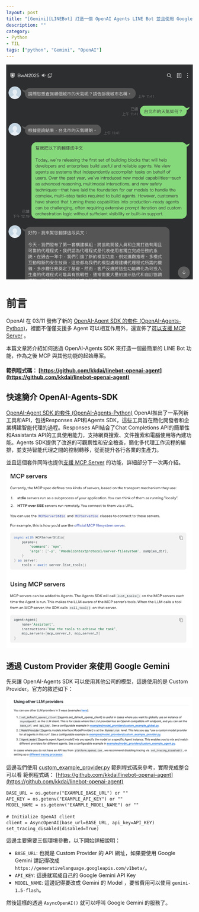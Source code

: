 ```yaml
---
layout: post
title: "[Gemini][LINEBot] 打造一個 OpenAI Agents LINE Bot 並且使用 Google Gemini Model"
description: ""
category: 
- Python 
- TIL
tags: ["python", "Gemini", "OpenAI"]
---
```


![image-20250401122056151](../images/2022/image-20250401122056151.png)

# 前言

 OpenAI 在 03/11 發佈了新的 [OpenAI-Agent SDK 的套件 (OpenAI-Agents-Python)](https://github.com/openai/openai-agents-python)，裡面不僅僅支援多 Agent 可以相互作用外，還宣佈了[可以支援 MCP Server](https://github.com/openai/openai-agents-python/blob/9c53abe8c15ab2cf1c5591c1db1f61b52a1b24dc/docs/mcp.md) 。

本篇文章將介紹如何透過 OpenAI-Agents SDK 來打造一個最簡單的 LINE Bot 功能，作為之後 MCP 與其他功能的起始專案。

#### 範例程式碼：  [https://github.com/kkdai/linebot-openai-agent](https://github.com/kkdai/linebot-openai-agent)

## 快速簡介 OpenAI-Agents-SDK

 [OpenAI-Agent SDK 的套件 (OpenAI-Agents-Python)](https://github.com/openai/openai-agents-python)  OpenAI推出了一系列新工具和API，包括Responses API和Agents SDK，這些工具旨在簡化開發者和企業構建智能代理的過程。Responses API結合了Chat Completions API的簡單性和Assistants API的工具使用能力，支持網頁搜索、文件搜索和電腦使用等內建功能。Agents SDK提供了改進的可觀察性和安全檢查，簡化多代理工作流程的編排，並支持智能代理之間的控制轉移，從而提升各行各業的生產力。

並且這個套件同時也提供[支援 MCP Server](https://openai.github.io/openai-agents-python/mcp/) 的功能，詳細部分下一次再介紹。

![image-20250401123219075](../images/2022/image-20250401123219075.png)

## 透過 Custom Provider 來使用 Google Gemini

先來讓 OpenAI-Agents SDK 可以使用其他公司的模型，這邊使用的是 Custom Provider。官方的敘述如下：

![image-20250401123524000](../images/2022/image-20250401123524000.png)

這邊我們使用 [custom_example_provider.py](https://github.com/openai/openai-agents-python/blob/main/examples/model_providers/custom_example_provider.py) 範例程式碼來參考，實際完成整合可以看 範例程式碼：  [https://github.com/kkdai/linebot-openai-agent](https://github.com/kkdai/linebot-openai-agent)



```
BASE_URL = os.getenv("EXAMPLE_BASE_URL") or ""
API_KEY = os.getenv("EXAMPLE_API_KEY") or ""
MODEL_NAME = os.getenv("EXAMPLE_MODEL_NAME") or ""

# Initialize OpenAI client
client = AsyncOpenAI(base_url=BASE_URL, api_key=API_KEY)
set_tracing_disabled(disabled=True)
```

這邊主要需要三個環境參數，以下開始詳細說明：

- `BASE_URL`: 也就是 Custom Provider 的 API 網址，如果要使用 Google Gemini 請記得改成 `https://generativelanguage.googleapis.com/v1beta/`。
- `API_KEY`: 這邊就寫成自己的 Google Gemini API Key
- `MODEL_NAME`: 這邊記得要改成 Gemini 的 Model ，要省費用可以使用 `gemini-1.5-flash`。

然後這樣的透過 `AsyncOpenAI()` 就可以呼叫 Google Gemini 的服務了。



